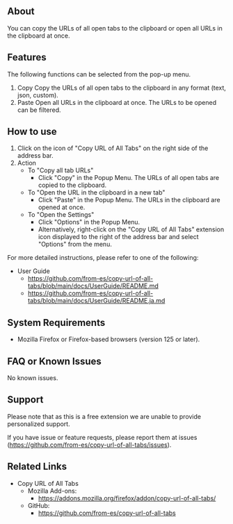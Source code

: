 ## About

You can copy the URLs of all open tabs to the clipboard or open all URLs in the clipboard at once.

## Features

The following functions can be selected from the pop-up menu.

1. Copy
	Copy the URLs of all open tabs to the clipboard in any format (text, json, custom).
2. Paste
	Open all URLs in the clipboard at once. The URLs to be opened can be filtered.

## How to use

1. Click on the icon of "Copy URL of All Tabs" on the right side of the address bar.
2. Action
	- To "Copy all tab URLs"
		- Click "Copy" in the Popup Menu. The URLs of all open tabs are copied to the clipboard.
	- To "Open the URL in the clipboard in a new tab"
		- Click "Paste" in the Popup Menu. The URLs in the clipboard are opened at once.
	- To "Open the Settings"
		- Click "Options" in the Popup Menu.
		- Alternatively, right-click on the "Copy URL of All Tabs" extension icon displayed to the right of the address bar and select "Options" from the menu.

For more detailed instructions, please refer to one of the following:

- User Guide
	- https://github.com/from-es/copy-url-of-all-tabs/blob/main/docs/UserGuide/README.md
	- https://github.com/from-es/copy-url-of-all-tabs/blob/main/docs/UserGuide/README.ja.md

## System Requirements

- Mozilla Firefox or Firefox-based browsers (version 125 or later).

## FAQ or Known Issues

No known issues.

## Support

Please note that as this is a free extension we are unable to provide personalized support.

If you have issue or feature requests, please report them at issues (https://github.com/from-es/copy-url-of-all-tabs/issues).

## Related Links

- Copy URL of All Tabs
	- Mozilla Add-ons:
		- https://addons.mozilla.org/firefox/addon/copy-url-of-all-tabs/
	- GitHub:
		- https://github.com/from-es/copy-url-of-all-tabs